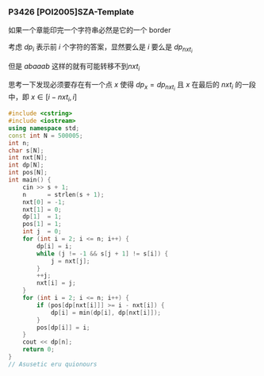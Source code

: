 ### P3426 [POI2005]SZA-Template

如果一个章能印完一个字符串必然是它的一个 border

考虑 $dp_i$ 表示前 $i$ 个字符的答案，显然要么是 $i$ 要么是 $dp_{nxt_i}$

但是 $abaaab$ 这样的就有可能转移不到$nxt_i$

思考一下发现必须要存在有一个点 $x$ 使得 $dp_x=dp_{nxt_i}$ 且 $x$ 在最后的 $nxt_i$ 的一段中，即 $x \in [i-nxt_i,i]$

```cpp
#include <cstring>
#include <iostream>
using namespace std;
const int N = 500005;
int n;
char s[N];
int nxt[N];
int dp[N];
int pos[N];
int main() {
    cin >> s + 1;
    n      = strlen(s + 1);
    nxt[0] = -1;
    nxt[1] = 0;
    dp[1]  = 1;
    pos[1] = 1;
    int j  = 0;
    for (int i = 2; i <= n; i++) {
        dp[i] = i;
        while (j != -1 && s[j + 1] != s[i]) {
            j = nxt[j];
        }
        ++j;
        nxt[i] = j;
    }
    for (int i = 2; i <= n; i++) {
        if (pos[dp[nxt[i]]] >= i - nxt[i]) {
            dp[i] = min(dp[i], dp[nxt[i]]);
        }
        pos[dp[i]] = i;
    }
    cout << dp[n];
    return 0;
}
// Asusetic eru quionours
```

